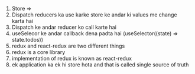 1. Store =>
2. Dispatch reducers ka use karke store ke andar ki values me change karta hai
3. Dispatch ke andar reducer ko call karte hai
4. useSelecor ke andar callback dena padta hai (useSelector((state) => state.todos))
5. redux and react-redux are two different things
6. redux is a core library
7. implementation of redux is known as react-redux
8. ek application ka ek hi store hota and that is called single source of truth
